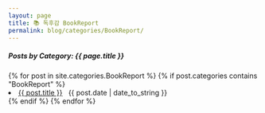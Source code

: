 ```yaml
---
layout: page
title: 📚 독후감 BookReport
permalink: blog/categories/BookReport/
---
```


<h5>Posts by Category: {{ page.title }}</h5>


<div class="card" >
  {% for post in site.categories.BookReport %}
    {% if post.categories contains "BookReport" %}
      <li class="category-posts">
        <a href="{{ post.url }}">{{ post.title }}</a>
        &nbsp;
        <span>{{ post.date | date_to_string }}</span>
      </li>
    {% endif %}
  {% endfor %}
</div>